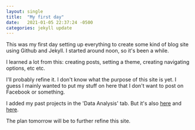```yaml
---
layout: single
title:  "My first day"
date:   2021-01-05 22:37:24 -0500
categories: jekyll update
---
```


This was my first day setting up everything to create some kind of blog site using Github and Jekyll. I started around noon, so it's been a while.

I learned a lot from this: creating posts, setting a theme, creating navigating options, etc etc.

I'll probably refine it. I don't know what the purpose of this site is yet. I guess I mainly wanted to put my stuff on here that I don't want to post on Facebook or something.

I added my past projects in the 'Data Analysis' tab. But it's also [here](https://pshuwei.github.io/blog/data_analysis/lolplayer/) and [here](https://pshuwei.github.io/blog/data_analysis/report/).

The plan tomorrow will be to further refine this site.